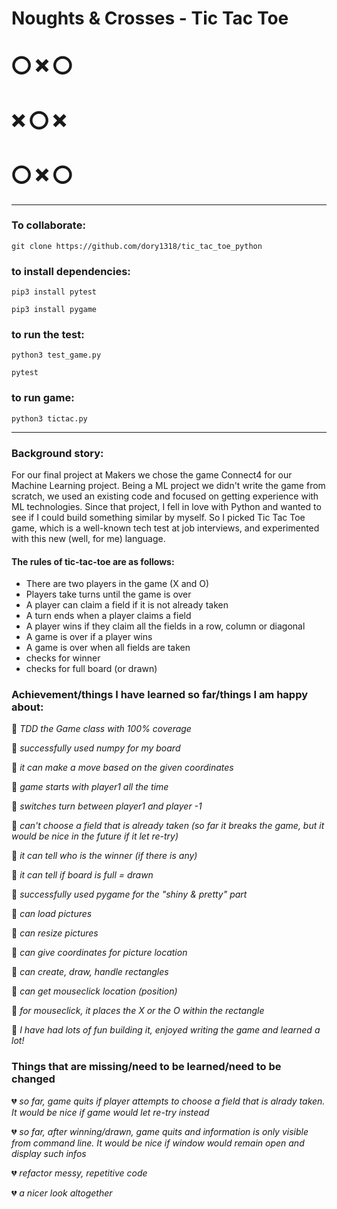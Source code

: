 
# Noughts & Crosses - Tic Tac Toe
# :o: :x: :o:
# :x: :o: :x:
# :o: :x: :o:

---------

### To collaborate:
``
git clone https://github.com/dory1318/tic_tac_toe_python
``
### to install dependencies:
``pip3 install pytest``

``pip3 install pygame``

### to run the test:
``python3 test_game.py``

``pytest``

### to run game:
``python3 tictac.py``

----------

### Background story:
For our final project at Makers we chose the game Connect4 for our Machine Learning project. Being a ML project we didn't write the game from scratch, we used an existing code and focused on getting experience with ML technologies. Since that project, I fell in love with Python and wanted to see if I could build something similar by myself. So I picked Tic Tac Toe game, which is a well-known tech test at job interviews, and experimented with this new (well, for me) language.

#### The rules of tic-tac-toe are as follows:

- There are two players in the game (X and O)
- Players take turns until the game is over
- A player can claim a field if it is not already taken
- A turn ends when a player claims a field
- A player wins if they claim all the fields in a row, column or diagonal
- A game is over if a player wins
- A game is over when all fields are taken
- checks for winner
- checks for full board (or drawn)

### Achievement/things I have learned so far/things I am happy about:
:revolving_hearts: <i> TDD the Game class with 100% coverage </i>

:revolving_hearts: <i> successfully used numpy for my board </i>

:revolving_hearts: <i> it can make a move based on the given coordinates </i>

:revolving_hearts: <i> game starts with player1 all the time </i>

:revolving_hearts: <i> switches turn between player1 and player -1 </i>

:revolving_hearts: <i> can't choose a field that is already taken (so far it breaks the game, but it would be nice in the future if it let re-try) </i>

:revolving_hearts: <i> it can tell who is the winner (if there is any) </i>

:revolving_hearts: <i> it can tell if board is full = drawn </i>

:revolving_hearts: <i> successfully used pygame for the "shiny & pretty" part </i>

:revolving_hearts: <i> can load pictures </i>

:revolving_hearts: <i> can resize pictures </i>

:revolving_hearts: <i> can give coordinates for picture location </i>

:revolving_hearts: <i> can create, draw, handle rectangles </i>

:revolving_hearts: <i> can get mouseclick location (position) </i>

:revolving_hearts: <i> for mouseclick, it places the X or the O within the rectangle </i>

:revolving_hearts: <i> I have had lots of fun building it, enjoyed writing the game and learned a lot! </i>

### Things that are missing/need to be learned/need to be changed
:broken_heart: <i> so far, game quits if player attempts to choose a field that is alrady taken. It would be nice if game would let re-try instead </i>

:broken_heart: <i> so far, after winning/drawn, game quits and information is only visible from command line. It would be nice if window would remain open and display such infos </i>

:broken_heart: <i> refactor messy, repetitive code </i>

:broken_heart: <i> a nicer look altogether </i>
